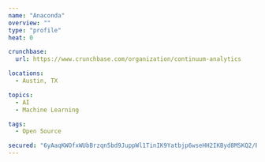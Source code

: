 ```yaml
---
name: "Anaconda"
overview: ""
type: "profile"
heat: 0

crunchbase:
  url: https://www.crunchbase.com/organization/continuum-analytics

locations:
  - Austin, TX

topics:
  - AI
  - Machine Learning

tags:
  - Open Source

secured: "6yAaqKWOfxWUbBrzqn5bd9JuppWl1TinIK9Yatbjp6wseHH2IKByd8MSKQ2/B5tmKfSivVYOaIq+ypLXwfuJ+0P/Letd8sQvDL1MrVTkxo6B+S6o9b99WO+ACVaFV8fJywmqzHTpayfFlFoN2XdJuqZWEL7yx23w1bBKMQsQODBCSZpecxnaMSWPbjBJg3Mif/tW9xZTfZLoyiImbD+/4qpJPnx+Ve/EYdLb2arDqfgG5CwpGQ8PzoT+AY+HLVcMWHiGO6wMGiBpEGG0a/eCKw==;ThhhkTFkh9vuVWvKmJCm6Q=="
---
```



